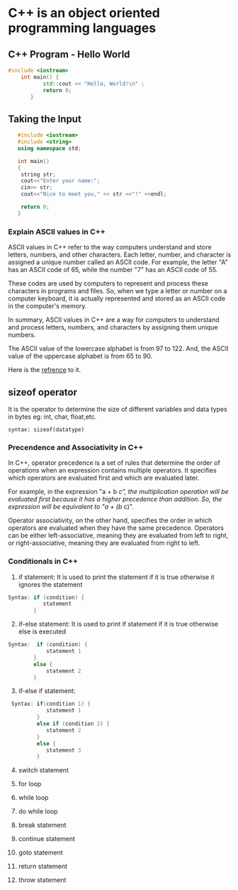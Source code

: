 # C++ is an object oriented programming languages

## C++ Program - Hello World

```cpp
#include <iostream>   
    int main() {
           std::cout << "Hello, World!\n" ;
           return 0;
       }
```

## Taking the Input

```cpp
   #include <iostream>
   #include <string>
   using namespace std;

   int main()
   {
    string str;
    cout<<"Enter your name:";
    cin>> str;
    cout<<"Nice to meet you," << str <<"!" <<endl;

    return 0;
   }
```

### Explain ASCII values in C++

ASCII values in C++ refer to the way computers understand and store letters, numbers, and other characters. Each letter, number, and character is assigned a unique number called an ASCII code. For example, the letter "A" has an ASCII code of 65, while the number "7" has an ASCII code of 55.

These codes are used by computers to represent and process these characters in programs and files. So, when we type a letter or number on a computer keyboard, it is actually represented and stored as an ASCII code in the computer's memory.

In summary, ASCII values in C++ are a way for computers to understand and process letters, numbers, and characters by assigning them unique numbers.

The ASCII value of the lowercase alphabet is from 97 to 122. And, the ASCII value of the uppercase alphabet is from 65 to 90.

Here is the [refrence](https://en.cppreference.com/w/cpp/language/ascii) to it.

## sizeof operator

It is the operator to determine the size of different variables and data types in bytes eg: int, char, float,etc.

```
syntax: sizeof(datatype)
```

### Precendence and Associativity in C++

In C++, operator precedence is a set of rules that determine the order of operations when an expression contains multiple operators. It specifies which operators are evaluated first and which are evaluated later.

For example, in the expression "a + b *c", the multiplication operation will be evaluated first because it has a higher precedence than addition. So, the expression will be equivalent to "a + (b* c)".

Operator associativity, on the other hand, specifies the order in which operators are evaluated when they have the same precedence. Operators can be either left-associative, meaning they are evaluated from left to right, or right-associative, meaning they are evaluated from right to left.

### Conditionals in C++

  1) if statement: It is used to print the statement if it is true otherwise it ignores the statement

``` C++
Syntax: if (condition) {
           statement
        }
```

  2) if-else statement: It is used to print if statement if it is true otherwise else is executed

``` C++
Syntax:  if (condition) {
            statement 1
        }
        else {
            statement 2
        }
```

  3) if-else if statement:

 ``` C++
  Syntax: if(condition 1) {
             statement 1
          }
          else if (condition 2) {
             statement 2
          }
          else {
             statement 3
          }
 ```

  4) switch statement

  5) for loop

  6) while loop

  7) do while loop

  8) break statement

  9)  continue statement

  10) goto statement

  11) return statement

  12) throw statement
